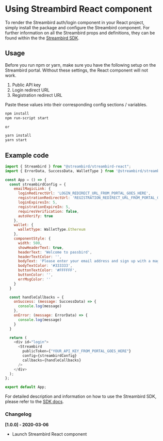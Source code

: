 # Using Streambird React component

To render the Streambird auth/login component in your React project, simply install the package and configure the Streambird component. For further information on all the Streambird props and definitions, they can be found within the the [Streambird SDK](https://docs.streambird.io/docs/sdk).

## Usage

Before you run npm or yarn, make sure you have the following setup on the Streambird portal. Without these settings, the React component will not work.

1. Public API key
2. Login redirect URL
3. Registration redirect URL

Paste these values into their corresponding config sections / variables.

```sh
npm install
npm run-script start

or

yarn install
yarn start

```

## Example code

```js
import { Streambird } from "@streambird/streambird-react";
import { ErrorData, SuccessData, WalletType } from '@streambird/streambird-js';

const App = () => {
  const streambirdConfig = {
    emailMagicLink: {
      loginRedirectUrl: 'LOGIN_REDIRECT_URL_FROM_PORTAL_GOES_HERE',
      registrationRedirectUrl: 'REGISTRATION_REDIRECT_URL_FROM_PORTAL_GOES_HERE',
      loginExpiresIn: 5,
      registrationExpireIn: 5,
      requiresVerification: false,
      autoVerify: true
    },
    wallet: {
      walletType: WalletType.Ethereum
    },
    componentStyle: {
      width: 500,
      showHeaderText: true,
      headerText: 'Welcome to passbird',
      headerTextColor: '',
      bodyText: 'Please enter your email address and sign up with a magic link to start using decentralized applications.',
      bodyTextColor: '#333333',
      buttonTextColor: '#FFFFFF',
      buttonColor: '',
      errMsgColor: ''
    }
  }

  const handleCallbacks = {
    onSuccess: (message: SuccessData) => {
      console.log(message)
    },
    onError: (message: ErrorData) => {
      console.log(message)
    }
  }

  return (
    <div id="login">
      <Streambird
        publicToken={"YOUR_API_KEY_FROM_PORTAL_GOES_HERE"}
        config={streambirdConfig}
        callbacks={handleCallbacks}
      />
    </div>
  );
};

export default App;

```

For detailed description and information on how to use the Streambird SDK, please refer to the [SDK docs](https://docs.streambird.io/docs/sdk).

### Changelog

**[1.0.0] - 2020-03-06**
- Launch Streambird React component
